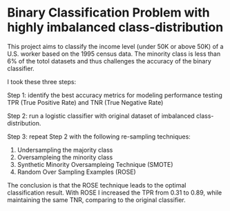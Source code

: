 # Binary Classification Problem with highly imbalanced class-distribution
This project aims to classify the income level (under 50K or above 50K) of a U.S. worker based on the 1995 census data. The minority class is less than 6% of the totol datasets and thus challenges the accuracy of the binary classifier. 

I took these three steps:
 
Step 1: identify the best accuracy metrics for modeling performance testing 
TPR (True Positive Rate) and
TNR (True Negative Rate)

Step 2: run a logistic classifier with original dataset of imbalanced class-distribution.
 
Step 3: repeat Step 2 with the following re-sampling techniques:
1. Undersampling the majority class
2. Oversampleing the minority class
3. Synthetic Minority Oversampleing Technique (SMOTE)
4. Random Over Sampling Examples (ROSE)

The conclusion is that the ROSE technique leads to the optimal classification result.
With ROSE I increased the TPR from 0.31 to 0.89, while maintaining the same TNR, comparing to the original classifier. 

